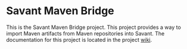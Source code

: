 Savant Maven Bridge
============================

This is the Savant Maven Bridge project. This project provides a way to import Maven artifacts from Maven repositories into Savant. The documentation for this project is located in the project [wiki](https://github.com/inversoft/savant-maven-bridge/wiki/Home).

